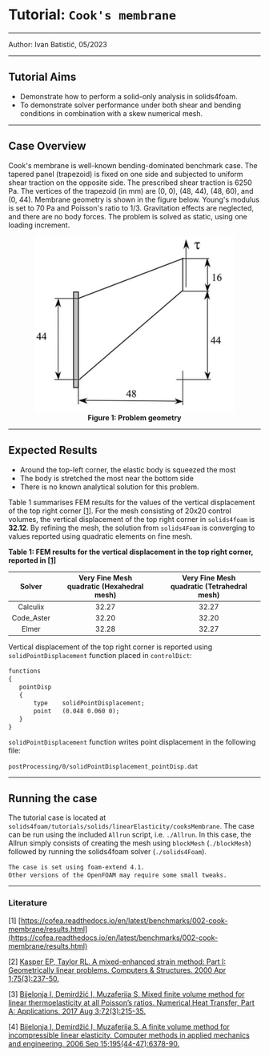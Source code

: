 
# Tutorial: `Cook's membrane`

---

Author: Ivan Batistić, 05/2023

---

## Tutorial Aims

- Demonstrate how to perform a solid-only analysis in solids4foam.
- To demonstrate solver performance under both shear and bending conditions in 
combination with a skew numerical mesh.

---

## Case Overview

Cook's membrane is well-known bending-dominated benchmark case. The tapered panel (trapezoid) is fixed on one side and subjected to uniform shear traction on the opposite side. The prescribed shear traction is 6250 Pa. The vertices of the trapezoid (in mm) are (0, 0), (48, 44), (48, 60),  and (0, 44). Membrane geometry is shown in the figure below. Young's modulus is set to 70 Pa and Poisson's ratio to 1/3. Gravitation effects are neglected, and there are no body forces. The problem is solved as static, using one loading increment.

<div style="text-align: center;">
  <img src="./images/membrane_geometry.PNG" alt="Image" width="400">
    <figcaption>
     <strong>Figure 1: Problem geometry</strong>
    </figcaption>
</div>

---

## Expected Results

* Around the top-left corner, the elastic body is squeezed the most
* The body is stretched the most near the bottom side
* There is no known analytical solution for this problem.

Table 1 summarises FEM results for the values of the vertical displacement of the top right corner [[1]](https://cofea.readthedocs.io/en/latest/benchmarks/002-cook-membrane/results.html). For the mesh consisting of 20x20 control volumes, the vertical displacement of the top right corner in `solids4foam` is **32.12**. By refining the mesh, the solution from `solids4Foam` is converging to values reported using quadratic elements on fine mesh. 

**Table 1: FEM results for the vertical displacement in the top right corner, reported in [[1]](https://cofea.readthedocs.io/en/latest/benchmarks/002-cook-membrane/results.html)**

|     Solver      | Very Fine Mesh <br>  quadratic (Hexahedral mesh) | Very Fine Mesh <br>  quadratic (Tetrahedral mesh) |
| :-------------: | :----------------------------------------------: | :-----------------------------------------------: |
|    Calculix     |                      32.27                       |                       32.27                       |
|   Code_Aster    |                      32.20                       |                       32.20                       |
|      Elmer      |                      32.28                       |                       32.27                       |

Vertical displacement of the top right corner is reported using
`solidPointDisplacement` function placed in `controlDict`:

```
functions
{
   pointDisp
   {
       type    solidPointDisplacement;
       point   (0.048 0.060 0);
   }
}

```
`solidPointDisplacement` function writes point displacement in the following file:  

`postProcessing/0/solidPointDisplacement_pointDisp.dat`

---

## Running the case
The tutorial case is located at `solids4foam/tutorials/solids/linearElasticity/cooksMembrane`. The case can be run using the included `Allrun` script, i.e. `./Allrun`.  In this case, the Allrun simply consists of creating the mesh using `blockMesh` (`./blockMesh`) followed by running the solids4foam solver (`./solids4Foam`).

```warning
The case is set using foam-extend 4.1. 
Other versions of the OpenFOAM may require some small tweaks.
```

---

### Literature 

[1] [https://cofea.readthedocs.io/en/latest/benchmarks/002-cook-membrane/results.html](https://cofea.readthedocs.io/en/latest/benchmarks/002-cook-membrane/results.html)

[2] [Kasper EP, Taylor RL. A mixed-enhanced strain method: 
Part I: Geometrically linear problems. Computers & Structures. 2000 Apr 1;75(3):237-50.](https://www.sciencedirect.com/science/article/abs/pii/S0045794999001340)

[3] [Bijelonja I, Demirdžić I, Muzaferija S. Mixed finite volume method for linear thermoelasticity at all Poisson’s ratios. Numerical Heat Transfer, 
Part A: Applications. 2017 Aug 3;72(3):215-35.](https://www.tandfonline.com/doi/abs/10.1080/10407782.2017.1372665?journalCode=unht20)

[4] [Bijelonja I, Demirdžić I, Muzaferija S. A finite volume method for incompressible linear elasticity. Computer methods in applied mechanics and engineering. 2006 Sep 15;195(44-47):6378-90.](https://www.sciencedirect.com/science/article/abs/pii/S0045782506000387)

